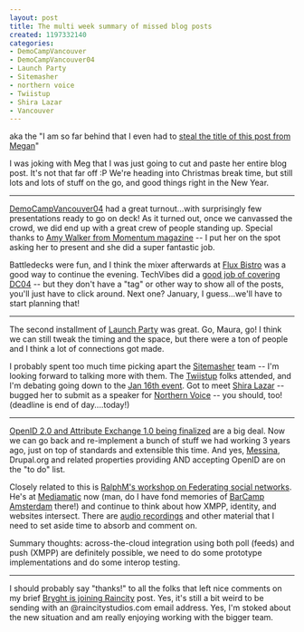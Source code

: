 ```yaml
--- 
layout: post
title: The multi week summary of missed blog posts
created: 1197332140
categories: 
- DemoCampVancouver
- DemoCampVancouver04
- Launch Party
- Sitemasher
- northern voice
- Twiistup
- Shira Lazar
- Vancouver
---
```

<p>aka the "I am so far behind that I even had to <a href="http://megancole.org/2007/12/06/the-three-week-summary-of-missed-blog-posts/">steal the title of this post from Megan</a>"</p>

<p>I was joking with Meg that I was just going to cut and paste her entire blog post. It's not that far off :P We're heading into Christmas break time, but still lots and lots of stuff on the go, and good things right in the New Year.</p>
<!--break-->

<hr />

<p><a href="http://barcamp.org/DemoCampVancouver04">DemoCampVancouver04</a> had a great turnout...with surprisingly few presentations ready to go on deck! As it turned out, once we canvassed the crowd, we did end up with a great crew of people standing up. Special thanks to <a href="http://momentumplanet.com/">Amy Walker from Momentum magazine</a> -- I put her on the spot asking her to present and she did a super fantastic job.</p>

<p>Battledecks were fun, and I think the mixer afterwards at <a href="http://www.fluxbistro.com">Flux Bistro</a> was a good way to continue the evening. TechVibes did a <a href="http://techvibesblog.com/adhack-presents-at-democampvancouver04/">good job of covering DC04</a> -- but they don't have a "tag" or other way to show all of the posts, you'll just have to click around. Next one? January, I guess...we'll have to start planning that!</p>

<hr />

<p>The second installment of <a href="http://www.launchpartyhq.com">Launch Party</a> was great. Go, Maura, go! I think we can still tweak the timing and the space, but there were a ton of people and I think a lot of connections got made.</p>

<p>I probably spent too much time picking apart the <a href="http://www.sitemasher.com">Sitemasher</a> team -- I'm looking forward to talking more with them. The <a href="http://twiistup.com/">Twiistup</a> folks attended, and I'm debating going down to the <a href="http://twiistup3-widget.eventbrite.com/">Jan 16th event</a>. Got to meet <a href="http://shiralazar.com/">Shira Lazar</a> -- bugged her to submit as a speaker for <a href="http://2008.northernvoice.ca">Northern Voice</a> -- you should, too! (deadline is end of day....today!)</p>

<hr />

<p><a href="http://openid.net/2007/12/05/openid-2_0-final-ly/">OpenID 2.0 and Attribute Exchange 1.0 being finalized</a> are a big deal. Now we can go back and re-implement a bunch of stuff we had working 3 years ago, just on top of standards and extensible this time. And yes, <a href="http://factoryjoe.com/blog/2007/12/09/my-openid-shitlist-hitlist-and-wishlist-for-2008/">Messina</a>, Drupal.org and related properties providing AND accepting OpenID are on the "to do" list.</p>

<p>Closely related to this is <a href="http://ralphm.net/blog/2007/12/06/fsn_workshop">RalphM's workshop on Federating social networks</a>. He's at <a href="http://www.mediamatic.nl/">Mediamatic</a> now (man, do I have fond memories of <a href="http://barcamp.org/BarcampAmsterdam">BarCamp Amsterdam</a> there!) and continue to think about how XMPP, identity, and websites intersect. There are <a href="http://bitlets.nl/20071208/fererating_social_networks/audio/">audio recordings</a> and other material that I need to set aside time to absorb and comment on.</p>

<p>Summary thoughts: across-the-cloud integration using both poll (feeds) and push (XMPP) are definitely possible, we need to do some prototype implementations and do some interop testing.</p>

<hr />

<p>I should probably say "thanks!" to all the folks that left nice comments on my brief <a href="http://bmannconsulting.com/blog/bmann/bryght-and-raincity-are-joining-forces">Bryght is joining Raincity</a> post. Yes, it's still a bit weird to be sending with an @raincitystudios.com email address. Yes, I'm stoked about the new situation and am really enjoying working with the bigger team.</p>
